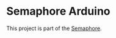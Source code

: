 # Semaphore Arduino

This project is part of the [Semaphore](https://github.com/unnamedd/semaphore).



 